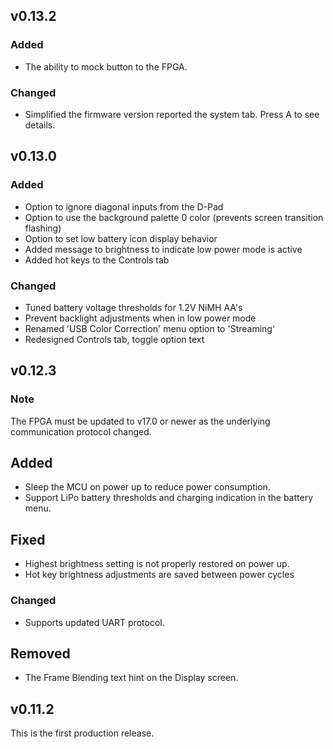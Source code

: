 ## v0.13.2

### Added
- The ability to mock button to the FPGA.

### Changed
- Simplified the firmware version reported the system tab. Press A to see details.

## v0.13.0

### Added
- Option to ignore diagonal inputs from the D-Pad
- Option to use the background palette 0 color (prevents screen transition flashing)
- Option to set low battery icon display behavior
- Added message to brightness to indicate low power mode is active
- Added hot keys to the Controls tab

### Changed
- Tuned battery voltage thresholds for 1.2V NiMH AA's
- Prevent backlight adjustments when in low power mode
- Renamed 'USB Color Correction' menu option to 'Streaming'
- Redesigned Controls tab, toggle option text

## v0.12.3

### Note
The FPGA must be updated to v17.0 or newer as the underlying communication protocol changed.

## Added
- Sleep the MCU on power up to reduce power consumption.
- Support LiPo battery thresholds and charging indication in the battery menu.

## Fixed
- Highest brightness setting is not properly restored on power up.
- Hot key brightness adjustments are saved between power cycles

### Changed
- Supports updated UART protocol.

## Removed
- The Frame Blending text hint on the Display screen.

## v0.11.2
This is the first production release.
